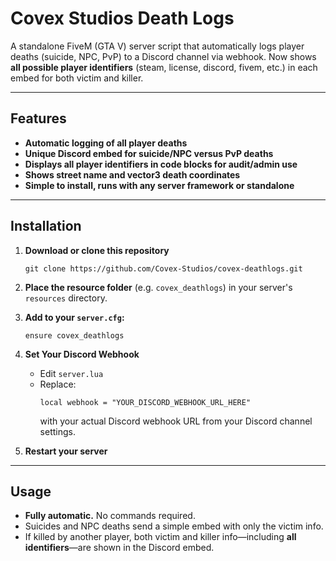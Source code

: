 # Covex Studios Death Logs

A standalone FiveM (GTA V) server script that automatically logs player deaths (suicide, NPC, PvP) to a Discord channel via webhook. Now shows **all possible player identifiers** (steam, license, discord, fivem, etc.) in each embed for both victim and killer.

---

## Features

- **Automatic logging of all player deaths**
- **Unique Discord embed for suicide/NPC versus PvP deaths**
- **Displays all player identifiers in code blocks for audit/admin use**
- **Shows street name and vector3 death coordinates**
- **Simple to install, runs with any server framework or standalone**

---

## Installation

1. **Download or clone this repository**
    ```
    git clone https://github.com/Covex-Studios/covex-deathlogs.git
    ```

2. **Place the resource folder** (e.g. `covex_deathlogs`) in your server's `resources` directory.

3. **Add to your `server.cfg`:**
    ```
    ensure covex_deathlogs
    ```

4. **Set Your Discord Webhook**
    - Edit `server.lua`
    - Replace:
      ```
      local webhook = "YOUR_DISCORD_WEBHOOK_URL_HERE"
      ```
      with your actual Discord webhook URL from your Discord channel settings.

5. **Restart your server**

---

## Usage

- **Fully automatic.** No commands required.
- Suicides and NPC deaths send a simple embed with only the victim info.
- If killed by another player, both victim and killer info—including **all identifiers**—are shown in the Discord embed.


